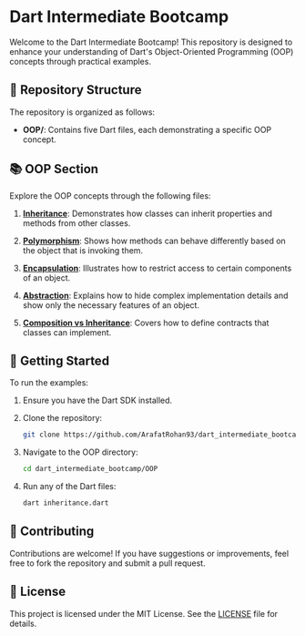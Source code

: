 # Dart Intermediate Bootcamp

Welcome to the Dart Intermediate Bootcamp! This repository is designed to enhance your understanding of Dart's Object-Oriented Programming (OOP) concepts through practical examples.

## 📁 Repository Structure

The repository is organized as follows:

* **OOP/**: Contains five Dart files, each demonstrating a specific OOP concept.

## 📚 OOP Section

Explore the OOP concepts through the following files:

1. [**Inheritance**](https://github.com/ArafatRohan93/dart_intermediate_bootcamp/blob/main/OOP/inheritance.md): Demonstrates how classes can inherit properties and methods from other classes.

2. [**Polymorphism**](https://github.com/ArafatRohan93/dart_intermediate_bootcamp/blob/main/OOP/polymorphism.md): Shows how methods can behave differently based on the object that is invoking them.

3. [**Encapsulation**](https://github.com/ArafatRohan93/dart_intermediate_bootcamp/blob/main/OOP/encapsulation.md): Illustrates how to restrict access to certain components of an object.

4. [**Abstraction**](https://github.com/ArafatRohan93/dart_intermediate_bootcamp/blob/main/OOP/abstraction.md): Explains how to hide complex implementation details and show only the necessary features of an object.

5. [**Composition vs Inheritance**](https://github.com/ArafatRohan93/dart_intermediate_bootcamp/blob/main/OOP/inheritance_vs_composition.md): Covers how to define contracts that classes can implement.

## 🚀 Getting Started

To run the examples:

1. Ensure you have the Dart SDK installed.

2. Clone the repository:

   ```bash
   git clone https://github.com/ArafatRohan93/dart_intermediate_bootcamp.git
   ```



3. Navigate to the OOP directory:

   ```bash
   cd dart_intermediate_bootcamp/OOP
   ```



4. Run any of the Dart files:

   ```bash
   dart inheritance.dart
   ```



## 🤝 Contributing

Contributions are welcome! If you have suggestions or improvements, feel free to fork the repository and submit a pull request.

## 📄 License

This project is licensed under the MIT License. See the [LICENSE](https://github.com/ArafatRohan93/dart_intermediate_bootcamp/blob/main/LICENSE) file for details.

